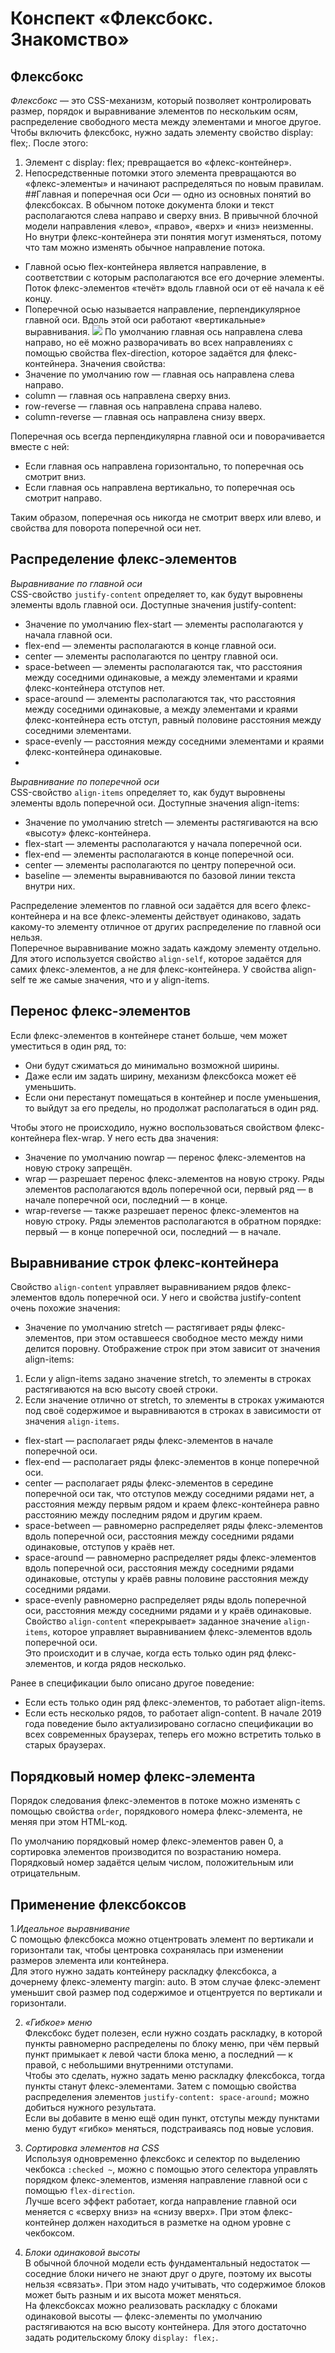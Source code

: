 # Конспект «Флексбокс. Знакомство»
## Флексбокс
*Флексбокс* — это CSS-механизм, который позволяет контролировать размер, порядок и выравнивание элементов по нескольким осям, распределение свободного места между элементами и многое другое.
Чтобы включить флексбокс, нужно задать элементу свойство display: flex;. После этого:
1.	Элемент с display: flex; превращается во «флекс-контейнер».
2.	Непосредственные потомки этого элемента превращаются во «флекс-элементы» и начинают распределяться по новым правилам.
##Главная и поперечная оси
*Оси* — одно из основных понятий во флексбоксах.
В обычном потоке документа блоки и текст располагаются слева направо и сверху вниз.
В привычной блочной модели направления «лево», «право», «верх» и «низ» неизменны. Но внутри флекс-контейнера эти понятия могут изменяться, потому что там можно изменять обычное направление потока.
*	Главной осью flex-контейнера является направление, в соответствии с которым располагаются все его дочерние элементы. Поток флекс-элементов «течёт» вдоль главной оси от её начала к её концу.
*	Поперечной осью называется направление, перпендикулярное главной оси. Вдоль этой оси работают «вертикальные» выравнивания.
![](https://i.imgur.com/kaFnIKS.png)
По умолчанию главная ось направлена слева направо, но её можно разворачивать во всех направлениях с помощью свойства flex-direction, которое задаётся для флекс-контейнера. Значения свойства:
* 	Значение по умолчанию row — главная ось направлена слева направо.
* 	column — главная ось направлена сверху вниз.
* 	row-reverse — главная ось направлена справа налево.
* 	column-reverse — главная ось направлена снизу вверх.  

Поперечная ось всегда перпендикулярна главной оси и поворачивается вместе с ней:
* 	Если главная ось направлена горизонтально, то поперечная ось смотрит вниз.
* 	Если главная ось направлена вертикально, то поперечная ось смотрит направо.  

Таким образом, поперечная ось никогда не смотрит вверх или влево, и свойства для поворота поперечной оси нет.
## Распределение флекс-элементов
*Выравнивание по главной оси*  
CSS-свойство `justify-content` определяет то, как будут выровнены элементы вдоль главной оси. Доступные значения justify-content:
* 	Значение по умолчанию flex-start — элементы располагаются у начала главной оси.
* 	flex-end — элементы располагаются в конце главной оси.
* 	center — элементы располагаются по центру главной оси.
* 	space-between — элементы располагаются так, что расстояния между соседними одинаковые, а между элементами и краями флекс-контейнера отступов нет.
* 	space-around — элементы располагаются так, что расстояния между соседними одинаковые, а между элементами и краями флекс-контейнера есть отступ, равный половине расстояния между соседними элементами.
* 	space-evenly — расстояния между соседними элементами и краями флекс-контейнера одинаковые.  
* 	
*Выравнивание по поперечной оси*  
CSS-свойство `align-items` определяет то, как будут выровнены элементы вдоль поперечной оси. Доступные значения align-items:
*	Значение по умолчанию stretch — элементы растягиваются на всю «высоту» флекс-контейнера.
*	flex-start — элементы располагаются у начала поперечной оси.
*	flex-end — элементы располагаются в конце поперечной оси.
*	center — элементы располагаются по центру поперечной оси.
*	baseline — элементы выравниваются по базовой линии текста внутри них.  

Распределение элементов по главной оси задаётся для всего флекс-контейнера и на все флекс-элементы действует одинаково, задать какому-то элементу отличное от других распределение по главной оси нельзя.   
Поперечное выравнивание можно задать каждому элементу отдельно. Для этого используется свойство `align-self`, которое задаётся для самих флекс-элементов, а не для флекс-контейнера. У свойства align-self те же самые значения, что и у align-items.
## Перенос флекс-элементов
Если флекс-элементов в контейнере станет больше, чем может уместиться в один ряд, то:
* 	Они будут сжиматься до минимально возможной ширины.
* 	Даже если им задать ширину, механизм флексбокса может её уменьшить.
* 	Если они перестанут помещаться в контейнер и после уменьшения, то выйдут за его пределы, но продолжат располагаться в один ряд.  

Чтобы этого не происходило, нужно воспользоваться свойством флекс-контейнера flex-wrap. У него есть два значения:
*	Значение по умолчанию nowrap — перенос флекс-элементов на новую строку запрещён.
*	wrap — разрешает перенос флекс-элементов на новую строку. Ряды элементов располагаются вдоль поперечной оси, первый ряд — в начале поперечной оси, последний — в конце.
*	wrap-reverse — также разрешает перенос флекс-элементов на новую строку. Ряды элементов располагаются в обратном порядке: первый — в конце поперечной оси, последний — в начале.
## Выравнивание строк флекс-контейнера
Свойство `align-content` управляет выравниванием рядов флекс-элементов вдоль поперечной оси. У него и свойства justify-content очень похожие значения:
* 	Значение по умолчанию stretch — растягивает ряды флекс-элементов, при этом оставшееся свободное место между ними делится поровну. Отображение строк при этом зависит от значения align-items:
1.	Если у align-items задано значение stretch, то элементы в строках растягиваются на всю высоту своей строки.
2.	Если значение отлично от stretch, то элементы в строках ужимаются под своё содержимое и выравниваются в строках в зависимости от значения `align-items`.
*	flex-start — располагает ряды флекс-элементов в начале поперечной оси.
*	flex-end — располагает ряды флекс-элементов в конце поперечной оси.
*	center — располагает ряды флекс-элементов в середине поперечной оси так, что отступов между соседними рядами нет, а расстояния между первым рядом и краем флекс-контейнера равно расстоянию между последним рядом и другим краем.
*	space-between — равномерно распределяет ряды флекс-элементов вдоль поперечной оси, расстояния между соседними рядами одинаковые, отступов у краёв нет.
*	space-around — равномерно распределяет ряды флекс-элементов вдоль поперечной оси, расстояния между соседними рядами одинаковые, отступы у краёв равны половине расстояния между соседними рядами.
*	space-evenly равномерно распределяет ряды вдоль поперечной оси, расстояния между соседними рядами и у краёв одинаковые.
Свойство `align-content` «перекрывает» заданное значение `align-items`, которое управляет выравниванием флекс-элементов вдоль поперечной оси.  
Это происходит и в случае, когда есть только один ряд флекс-элементов, и когда рядов несколько.  

Ранее в спецификации было описано другое поведение:
* 	Если есть только один ряд флекс-элементов, то работает align-items.
* 	Если есть несколько рядов, то работает align-content.
В начале 2019 года поведение было актуализировано согласно спецификации во всех современных браузерах, теперь его можно встретить только в старых браузерах.
## Порядковый номер флекс-элемента
Порядок следования флекс-элементов в потоке можно изменять с помощью свойства `order`, порядкового номера флекс-элемента, не меняя при этом HTML-код.  

По умолчанию порядковый номер флекс-элементов равен 0, а сортировка элементов производится по возрастанию номера. Порядковый номер задаётся целым числом, положительным или отрицательным.
## Применение флексбоксов
1.*Идеальное выравнивание*    
С помощью флексбокса можно отцентровать элемент по вертикали и горизонтали так, чтобы центровка сохранялась при изменении размеров элемента или контейнера.  
Для этого нужно задать контейнеру раскладку флексбокса, а дочернему флекс-элементу margin: auto. В этом случае флекс-элемент уменьшит свой размер под содержимое и отцентруется по вертикали и горизонтали.  

2. *«Гибкое» меню*  
Флексбокс будет полезен, если нужно создать раскладку, в которой пункты равномерно распределены по блоку меню, при чём первый пункт примыкает к левой части блока меню, а последний — к правой, с небольшими внутренними отступами.  
Чтобы это сделать, нужно задать меню раскладку флексбокса, тогда пункты станут флекс-элементами.   Затем с помощью свойства распределения элементов `justify-content: space-around;` можно добиться нужного результата.  
Если вы добавите в меню ещё один пункт, отступы между пунктами меню будут «гибко» меняться, подстраиваясь под новые условия.  

3. *Сортировка элементов на CSS*  
Используя одновременно флексбокс и селектор по выделению чекбокса `:checked ~`, можно с помощью этого селектора управлять порядком флекс-элементов, изменяя направление главной оси с помощью `flex-direction`.  
Лучше всего эффект работает, когда направление главной оси меняется с «сверху вниз» на «снизу вверх». При этом флекс-контейнер должен находиться в разметке на одном уровне с чекбоксом.  

4. *Блоки одинаковой высоты*  
В обычной блочной модели есть фундаментальный недостаток — соседние блоки ничего не знают друг о друге, поэтому их высоты нельзя «связать».   При этом надо учитывать, что содержимое блоков может быть разным и их высота может меняться.  
На флексбоксах можно реализовать раскладку с блоками одинаковой высоты — флекс-элементы по умолчанию растягиваются на всю высоту контейнера. Для этого достаточно задать родительскому блоку `display: flex;`.

